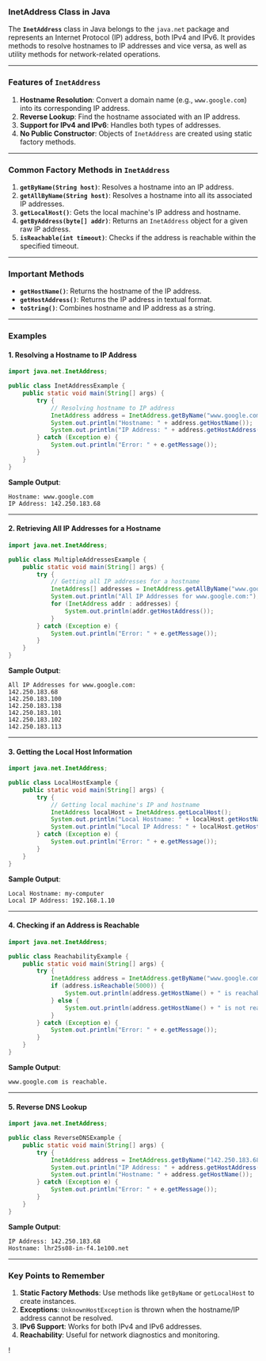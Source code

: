 ### **InetAddress Class in Java**

The **`InetAddress`** class in Java belongs to the `java.net` package and represents an Internet Protocol (IP) address, both IPv4 and IPv6. It provides methods to resolve hostnames to IP addresses and vice versa, as well as utility methods for network-related operations.

---

### **Features of `InetAddress`**
1. **Hostname Resolution**: Convert a domain name (e.g., `www.google.com`) into its corresponding IP address.
2. **Reverse Lookup**: Find the hostname associated with an IP address.
3. **Support for IPv4 and IPv6**: Handles both types of addresses.
4. **No Public Constructor**: Objects of `InetAddress` are created using static factory methods.

---

### **Common Factory Methods in `InetAddress`**
1. **`getByName(String host)`**: Resolves a hostname into an IP address.
2. **`getAllByName(String host)`**: Resolves a hostname into all its associated IP addresses.
3. **`getLocalHost()`**: Gets the local machine's IP address and hostname.
4. **`getByAddress(byte[] addr)`**: Returns an `InetAddress` object for a given raw IP address.
5. **`isReachable(int timeout)`**: Checks if the address is reachable within the specified timeout.

---

### **Important Methods**
- **`getHostName()`**: Returns the hostname of the IP address.
- **`getHostAddress()`**: Returns the IP address in textual format.
- **`toString()`**: Combines hostname and IP address as a string.

---

### **Examples**

#### **1. Resolving a Hostname to IP Address**

```java
import java.net.InetAddress;

public class InetAddressExample {
    public static void main(String[] args) {
        try {
            // Resolving hostname to IP address
            InetAddress address = InetAddress.getByName("www.google.com");
            System.out.println("Hostname: " + address.getHostName());
            System.out.println("IP Address: " + address.getHostAddress());
        } catch (Exception e) {
            System.out.println("Error: " + e.getMessage());
        }
    }
}
```

**Sample Output**:
```
Hostname: www.google.com
IP Address: 142.250.183.68
```

---

#### **2. Retrieving All IP Addresses for a Hostname**

```java
import java.net.InetAddress;

public class MultipleAddressesExample {
    public static void main(String[] args) {
        try {
            // Getting all IP addresses for a hostname
            InetAddress[] addresses = InetAddress.getAllByName("www.google.com");
            System.out.println("All IP Addresses for www.google.com:");
            for (InetAddress addr : addresses) {
                System.out.println(addr.getHostAddress());
            }
        } catch (Exception e) {
            System.out.println("Error: " + e.getMessage());
        }
    }
}
```

**Sample Output**:
```
All IP Addresses for www.google.com:
142.250.183.68
142.250.183.100
142.250.183.138
142.250.183.101
142.250.183.102
142.250.183.113
```

---

#### **3. Getting the Local Host Information**

```java
import java.net.InetAddress;

public class LocalHostExample {
    public static void main(String[] args) {
        try {
            // Getting local machine's IP and hostname
            InetAddress localHost = InetAddress.getLocalHost();
            System.out.println("Local Hostname: " + localHost.getHostName());
            System.out.println("Local IP Address: " + localHost.getHostAddress());
        } catch (Exception e) {
            System.out.println("Error: " + e.getMessage());
        }
    }
}
```

**Sample Output**:
```
Local Hostname: my-computer
Local IP Address: 192.168.1.10
```

---

#### **4. Checking if an Address is Reachable**

```java
import java.net.InetAddress;

public class ReachabilityExample {
    public static void main(String[] args) {
        try {
            InetAddress address = InetAddress.getByName("www.google.com");
            if (address.isReachable(5000)) {
                System.out.println(address.getHostName() + " is reachable.");
            } else {
                System.out.println(address.getHostName() + " is not reachable.");
            }
        } catch (Exception e) {
            System.out.println("Error: " + e.getMessage());
        }
    }
}
```

**Sample Output**:
```
www.google.com is reachable.
```

---

#### **5. Reverse DNS Lookup**

```java
import java.net.InetAddress;

public class ReverseDNSExample {
    public static void main(String[] args) {
        try {
            InetAddress address = InetAddress.getByName("142.250.183.68");
            System.out.println("IP Address: " + address.getHostAddress());
            System.out.println("Hostname: " + address.getHostName());
        } catch (Exception e) {
            System.out.println("Error: " + e.getMessage());
        }
    }
}
```

**Sample Output**:
```
IP Address: 142.250.183.68
Hostname: lhr25s08-in-f4.1e100.net
```

---

### **Key Points to Remember**
1. **Static Factory Methods**: Use methods like `getByName` or `getLocalHost` to create instances.
2. **Exceptions**: `UnknownHostException` is thrown when the hostname/IP address cannot be resolved.
3. **IPv6 Support**: Works for both IPv4 and IPv6 addresses.
4. **Reachability**: Useful for network diagnostics and monitoring.

!
